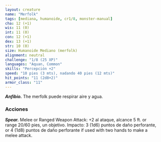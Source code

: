 ```yaml
---
layout: creature
name: "Merfolk"
tags: [mediana, humanoide, cr1/8, monster-manual]
cha: 12 (+1)
wis: 11 (0)
int: 11 (0)
con: 12 (+1)
dex: 13 (+1)
str: 10 (0)
size: Humanoide Mediano (merfolk)
alignment: neutral
challenge: "1/8 (25 XP)"
languages: "Aquan, Common"
skills: "Percepción +2"
speed: "10 pies (3 mts), nadando 40 pies (12 mts)"
hit_points: "11 (2d8+2)"
armor_class: "11"
---
```


***Anfibio.*** The merfolk puede respirar aire y agua.

### Acciones

***Spear.*** Melee or Ranged Weapon Attack: +2 al ataque, alcance 5 ft. or range 20/60 pies, un objetivo. Impacto: 3 (1d6) puntos de daño perforante, or 4 (1d8) puntos de daño perforante if used with two hands to make a melee attack.